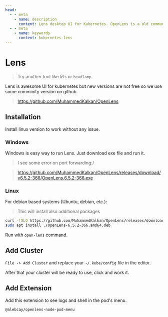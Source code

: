 ```yaml
---
head:
  - - meta
    - name: description
      content: Lens desktop UI for Kubernetes. OpenLens is a old community version of Lens.
  - - meta
    - name: keywords
      content: kubernetes lens
---
```


# Lens

> Try another tool like `k9s` or `headlamp`.

Lens is awesome UI for kubernetes but new versions are not free so we use some comminity version on github.

> https://github.com/MuhammedKalkan/OpenLens

## Installation

Install linux version to work without any issue.

### Windows

Windows is easy way to run Lens. Just download exe file and run it.

> I see some error on port forwarding:/

> https://github.com/MuhammedKalkan/OpenLens/releases/download/v6.5.2-366/OpenLens.6.5.2-366.exe

### Linux

For debian based systems (Ubuntu, debian, etc.):

> This will install also additional packages

```sh
curl -fSLO https://github.com/MuhammedKalkan/OpenLens/releases/download/v6.5.2-366/OpenLens-6.5.2-366.amd64.deb && \
sudo apt install ./OpenLens-6.5.2-366.amd64.deb
```

Run with `open-lens` command.

## Add Cluster

`File -> Add Cluster` and replace your `~/.kube/config` file in the editor.

After that your cluster will be ready to use, click and work it.

## Add Extension

Add this extension to see logs and shell in the pod's menu.

```
@alebcay/openlens-node-pod-menu
```
